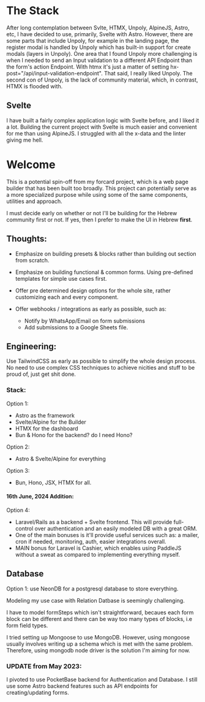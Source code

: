 # The Stack
After long contemplation between Svlte, HTMX, Unpoly, AlpineJS, Astro, etc,
I have decided to use, primarily, Svelte with Astro. However, there are
some parts that include Unpoly, for example in the landing page, the
register modal is handled by Unpoly which has built-in support for
create modals (layers in Unpoly). One area that I found Unpoly more
challenging is when I needed to send an Input validation to a different
API Endpoint than the form's action Endpoint. With htmx it's just
a matter of setting hx-post="/api/input-validation-endpoint". That said,
I really liked Unpoly. The second con of Unpoly, is the lack of
community material, which, in contrast, HTMX is flooded with.

## Svelte
I have built a fairly complex application logic with Svelte before, and
I liked it a lot. Building the current project with Svelte is much
easier and convenient for me than using AlpineJS. I struggled with all
the x-data and the linter giving me hell.

# Welcome
This is a potential spin-off from my forcard project, which is a web
page builder that has been built too broadly. This project can
potentially serve as a more specialized purpose while using some of the
same components, utilities and approach.

I must decide early on whether or not I'll be building for the Hebrew
community first or not. If yes, then I prefer to make the UI in Hebrew
**first**.

## Thoughts:

- Emphasize on building presets & blocks rather than building out
    section from scratch.
- Emphasize on building functional & common forms. Using pre-defined
    templates for simple use cases first.
- Offer pre determined design options for the whole site, rather
    customizing each and every component.

- Offer webhooks / integrations as early as possible, such as:
    - Notify by WhatsApp/Email on form submissions
    - Add submissions to a Google Sheets file.

## Engineering:
Use TailwindCSS as early as possible to simplify the whole design
process. No need to use complex CSS techniques to achieve nicities and
stuff to be proud of, just get shit done.


### Stack:
Option 1:
- Astro as the framework
- Svelte/Alpine for the Builder
- HTMX for the dashboard
- Bun & Hono for the backend? do I need Hono?

Option 2:
- Astro & Svelte/Alpine for everything

Option 3:
- Bun, Hono, JSX, HTMX for all.

#### 16th June, 2024 Addition:
Option 4:
- Laravel/Rails as a backend + Svelte frontend. This will provide full-control over authentication and an easily modeled DB with a great ORM.
- One of the main bonuses is it'll provide useful services such as: a mailer, cron if needed, monitoring, auth, easier integrations overall.
- MAIN bonus for Laravel is Cashier, which enables using PaddleJS without a sweat as compared to implementing everything myself.

## Database
Option 1: use NeonDB for a postgresql database to store everything.

Modeling my use case with Relation Datbase is seemingly challenging.

I have to model formSteps which isn't straightforward, becaues each form
block can be different and there can be way too many types of blocks,
i.e form field types.

I tried setting up Mongoose to use MongoDB. However, using mongoose
usually involves writing up a schema which is met with the same problem.
Therefore, using mongodb node driver is the solution I'm aiming for now.


### UPDATE from May 2023:
I pivoted to use PocketBase backend for Authentication and Database. I still use some Astro backend features such as API endpoints for creating/updating forms.

